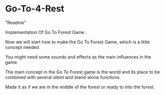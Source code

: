 # Go-To-4-Rest

"Readme"

Implementation Of Go To Forest Game :

Now we will start how to make the Go To Forest Game, which is a little concept needed

You might need some sounds and effects as the main influences in the game.

The main concept in the Go To Forest game is the world and its place to be combined with several silent and stand-alone functions.


Made it as if we are in the middle of the forest or ready to into the forest.
